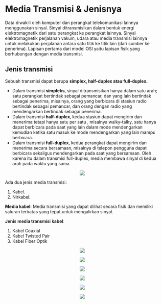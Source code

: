 # Media Transmisi & Jenisnya
Data diwakili oleh komputer dan perangkat telekomunikasi lainnya menggunakan sinyal. Sinyal ditransmisikan dalam bentuk energi elektromagnetik dari satu perangkat ke perangkat lainnya. Sinyal elektromagnetik perjalanan vakum, udara atau media transmisi lainnya untuk melakukan perjalanan antara satu titik ke titik lain (dari sumber ke penerima). Lapisan pertama dari model OSI yaitu lapisan fisik yang berhubungan dengan media transmisi.

## Jenis transmisi
Sebuah transmisi dapat berupa <b>simplex, half-duplex atau full-duplex.</b>
<ul>
<li>Dalam transmisi <b>simpleks</b>, sinyal ditransmisikan hanya dalam satu arah; satu perangkat bertindak sebagai pemancar, dan yang lain bertindak sebagai penerima, misalnya, orang yang berbicara di stasiun radio bertindak sebagai pemancar, dan orang dengan radio yang mendengarkan bertindak sebagai penerima.</li>

<li>Dalam transmisi <b>half-duplex</b>, kedua stasiun dapat mengirim dan menerima tetapi hanya satu per satu , misalnya walky-talky, satu hanya dapat berbicara pada saat yang lain dalam mode mendengarkan kemudian ketika satu masuk ke mode mendengarkan yang lain mampu berbicara.</li>

<li>Dalam transmisi <b>full-duplex</b>, kedua perangkat dapat mengirim dan menerima secara bersamaan, misalnya di telepon pengguna dapat berbicara sekaligus mendengarkan pada saat yang bersamaan. Oleh karena itu dalam transmisi full-duplex, media membawa sinyal di kedua arah pada waktu yang sama.</li>
</ul>

<p align="center"><img src="https://drive.google.com/uc?export=view&id=1bewHtrVwCss5nUgViZKbq2AVkv6iD1Ef"></p>

Ada dua jenis media transmisi:

1. Kabel. 
2. Nirkabel.

<b>Media kabel</b>: Media transmisi yang dapat dilihat secara fisik dan memiliki saluran terbatas yang tepat untuk mengalirkan sinyal.



<b>Jenis media transmisi kabel</b>:                       
1. Kabel Coaxial 
2. Kabel Twisted Pair 
3. Kabel Fiber Optik

<p align="center"><img src="https://drive.google.com/uc?export=view&id=1uJhifmCyK3kJahtOoeDkl0NyKMTXNIA6"></p>
<p align="center"><img src="https://drive.google.com/uc?export=view&id=1RnYDPoKikUvcxhdncHHFfLvtCafpKiAg"></p>
<p align="center"><img src="https://drive.google.com/uc?export=view&id=1fbb4c7BwVw4lFl1OWcBe5LYa3ohd2xas"></p>
<p align="center"><img src="https://drive.google.com/uc?export=view&id=1cIypUIWwQl9tjNog9y-uPOe_RRFdCMdb"></p>
<p align="center"><img src="https://drive.google.com/uc?export=view&id=1pmeSLLeMzQqfNg5RPjheKSmFCK4LemCC"></p>
<p align="center"><img src="https://drive.google.com/uc?export=view&id=1zrOWa0iUmKy7Ziwen-hT84bKKJtPtcpg"></p>












